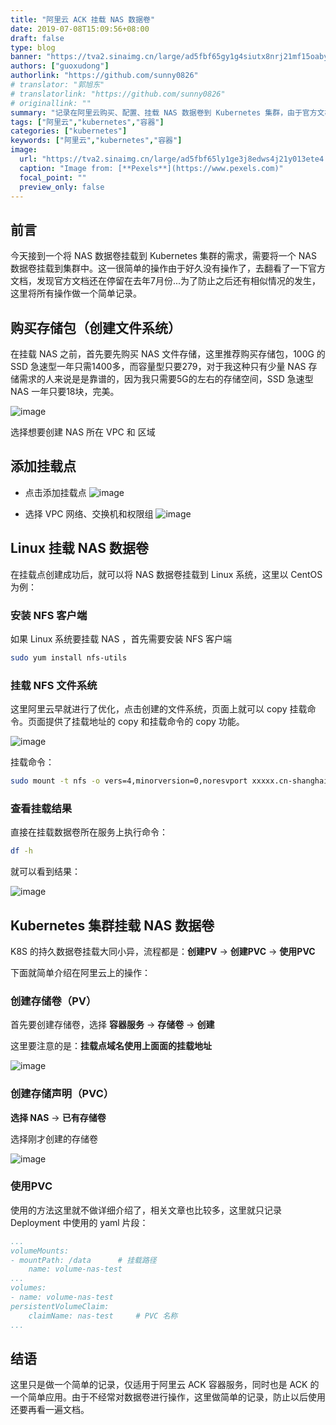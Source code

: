 ```yaml
---
title: "阿里云 ACK 挂载 NAS 数据卷"
date: 2019-07-08T15:09:56+08:00
draft: false
type: blog
banner: "https://tva2.sinaimg.cn/large/ad5fbf65gy1g4siutx8nrj21mf15oaby.jpg"
authors: ["guoxudong"]
authorlink: "https://github.com/sunny0826"
# translator: "郭旭东"
# translatorlink: "https://github.com/sunny0826"
# originallink: ""
summary: "记录在阿里云购买、配置、挂载 NAS 数据卷到 Kubernetes 集群，由于官方文档没有及时更新，可以看做是对官方文档的补充。"
tags: ["阿里云","kubernetes","容器"]
categories: ["kubernetes"]
keywords: ["阿里云","kubernetes","容器"]
image:
  url: "https://tva2.sinaimg.cn/large/ad5fbf65ly1ge3j8edws4j21y013ete4.jpg"
  caption: "Image from: [**Pexels**](https://www.pexels.com)"
  focal_point: ""
  preview_only: false
---
```

## 前言

今天接到一个将 NAS 数据卷挂载到 Kubernetes 集群的需求，需要将一个 NAS 数据卷挂载到集群中。这一很简单的操作由于好久没有操作了，去翻看了一下官方文档，发现官方文档还在停留在去年7月份...为了防止之后还有相似情况的发生，这里将所有操作做一个简单记录。

## 购买存储包（创建文件系统）

在挂载 NAS 之前，首先要先购买 NAS 文件存储，这里推荐购买存储包，100G 的 SSD 急速型一年只需1400多，而容量型只要279，对于我这种只有少量 NAS 存储需求的人来说是是靠谱的，因为我只需要5G的左右的存储空间，SSD 急速型 NAS 一年只要18块，完美。

![image](https://tva2.sinaimg.cn/large/ad5fbf65gy1g4sglwrx0gj22wa09gae4.jpg)

选择想要创建 NAS 所在 VPC 和 区域

## 添加挂载点

- 点击添加挂载点
![image](https://tva2.sinaimg.cn/large/ad5fbf65gy1g4sgp0dos2j22ky0iowkr.jpg)

- 选择 VPC 网络、交换机和权限组
![image](https://wx2.sinaimg.cn/large/ad5fbf65gy1g4sgpwqrgoj20xu0vowib.jpg)

## Linux 挂载 NAS 数据卷

在挂载点创建成功后，就可以将 NAS 数据卷挂载到 Linux 系统，这里以 CentOS 为例：

### 安装 NFS 客户端

如果 Linux 系统要挂载 NAS ，首先需要安装 NFS 客户端
```bash
sudo yum install nfs-utils
```

### 挂载 NFS 文件系统

这里阿里云早就进行了优化，点击创建的文件系统，页面上就可以 copy 挂载命令。页面提供了挂载地址的 copy 和挂载命令的 copy 功能。

![image](https://wx2.sinaimg.cn/large/ad5fbf65gy1g4sh2i33wnj22w40yyn55.jpg)

挂载命令：

```bash
sudo mount -t nfs -o vers=4,minorversion=0,noresvport xxxxx.cn-shanghai.nas.aliyuncs.com:/ /mnt
```

### 查看挂载结果

直接在挂载数据卷所在服务上执行命令：

```bash
df -h
```

就可以看到结果：

![image](https://tva2.sinaimg.cn/large/ad5fbf65gy1g4sh6xwyt8j20lj0850tq.jpg)

## Kubernetes 集群挂载 NAS 数据卷

K8S 的持久数据卷挂载大同小异，流程都是：__创建PV__ -> __创建PVC__ -> __使用PVC__

下面就简单介绍在阿里云上的操作：

### 创建存储卷（PV）

首先要创建存储卷，选择 __容器服务__ -> __存储卷__ -> __创建__

这里要注意的是：__挂载点域名使用上面面的挂载地址__

![image](https://wx4.sinaimg.cn/large/ad5fbf65gy1g4shuiiyyqj20hc0hp0tz.jpg)

### 创建存储声明（PVC）

__选择 NAS__ -> __已有存储卷__ 

选择刚才创建的存储卷

![image](https://ws4.sinaimg.cn/large/ad5fbf65gy1g4shv5vs1kj20hx0bvt9g.jpg)

### 使用PVC

使用的方法这里就不做详细介绍了，相关文章也比较多，这里就只记录 Deployment 中使用的 yaml 片段：

```yaml
...
volumeMounts:
- mountPath: /data      # 挂载路径
    name: volume-nas-test
...
volumes:
- name: volume-nas-test
persistentVolumeClaim:
    claimName: nas-test     # PVC 名称
...
```

## 结语

这里只是做一个简单的记录，仅适用于阿里云 ACK 容器服务，同时也是 ACK 的一个简单应用。由于不经常对数据卷进行操作，这里做简单的记录，防止以后使用还要再看一遍文档。

